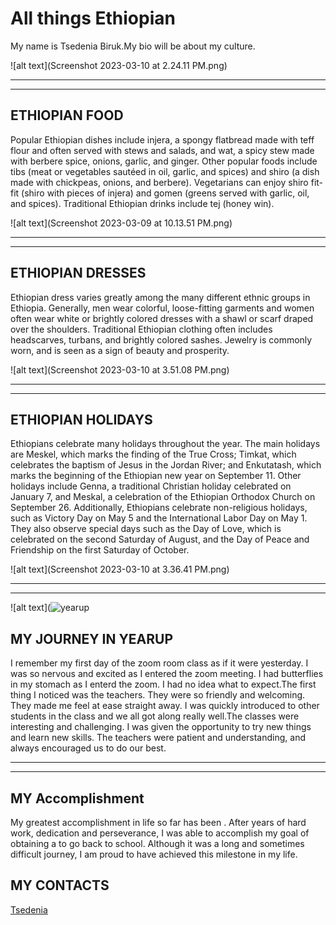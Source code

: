 # All things Ethiopian 
My name is Tsedenia Biruk.My bio will be about my culture.

![alt text](Screenshot 2023-03-10 at 2.24.11 PM.png)


 
---
---
## ETHIOPIAN FOOD 
Popular Ethiopian dishes include injera, a spongy flatbread made with teff flour and often served with stews and salads, and wat, a spicy stew made with berbere spice, onions, garlic, and ginger. Other popular foods include tibs (meat or vegetables sautéed in oil, garlic, and spices) and shiro (a dish made with chickpeas, onions, and berbere). Vegetarians can enjoy shiro fit-fit (shiro with pieces of injera) and gomen (greens served with garlic, oil, and spices). Traditional Ethiopian drinks include tej (honey win).

![alt text](Screenshot 2023-03-09 at 10.13.51 PM.png)

---
---

## ETHIOPIAN DRESSES 
Ethiopian dress varies greatly among the many different ethnic groups in Ethiopia. Generally, men wear colorful, loose-fitting garments and women often wear white or brightly colored dresses with a shawl or scarf draped over the shoulders. Traditional Ethiopian clothing often includes headscarves, turbans, and brightly colored sashes. Jewelry is commonly worn, and is seen as a sign of beauty and prosperity.

![alt text](Screenshot 2023-03-10 at 3.51.08 PM.png)

---
---

## ETHIOPIAN HOLIDAYS 
Ethiopians celebrate many holidays throughout the year. The main holidays are Meskel, which marks the finding of the True Cross; Timkat, which celebrates the baptism of Jesus in the Jordan River; and Enkutatash, which marks the beginning of the Ethiopian new year on September 11. Other holidays include Genna, a traditional Christian holiday celebrated on January 7, and Meskal, a celebration of the Ethiopian Orthodox Church on September 26. 
Additionally, Ethiopians celebrate non-religious holidays, such as Victory Day on May 5 and the International Labor Day on May 1. They also observe special days such as the Day of Love, which is celebrated on the second Saturday of August, and the Day of Peace and Friendship on the first Saturday of October.

![alt text](Screenshot 2023-03-10 at 3.36.41 PM.png)

---
---
![alt text](![yearup](https://user-images.githubusercontent.com/127261209/225440523-9325d12a-81c7-49c4-97f5-9f251a97b58d.jpg)

## MY JOURNEY IN YEARUP
I remember my first day of the zoom room class as if it were yesterday. I was so nervous and excited as I entered the zoom meeting. I had butterflies in my stomach as I enterd the zoom. I had no idea what to expect.The first thing I noticed was the teachers. They were so friendly and welcoming. They made me feel at ease straight away. I was quickly introduced to other students in the class and we all got along really well.The classes were interesting and challenging. I was given the opportunity to try new things and learn new skills. The teachers were patient and understanding, and always encouraged us to do our best.

----
----

## MY Accomplishment
My greatest accomplishment in life so far has been . After years of hard work, dedication and perseverance, I was able to accomplish my goal of obtaining a to go back to school. Although it was a long and sometimes difficult journey, I am proud to have achieved this milestone in my life.


## MY CONTACTS
[Tsedenia](https://www.linkedin.com/in/tsedenia-biruk-744929268)
